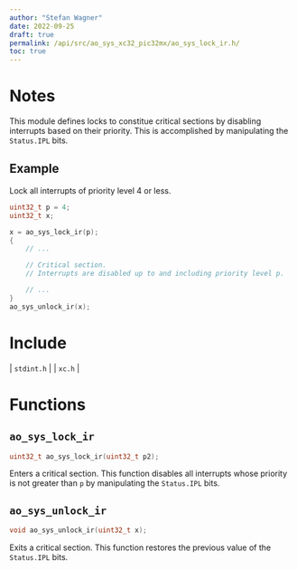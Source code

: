 ```yaml
---
author: "Stefan Wagner"
date: 2022-09-25
draft: true
permalink: /api/src/ao_sys_xc32_pic32mx/ao_sys_lock_ir.h/
toc: true
---
```


# Notes

This module defines locks to constitue critical sections by disabling interrupts based on their priority. This is accomplished by manipulating the `Status.IPL` bits.

## Example

Lock all interrupts of priority level 4 or less.

```c
uint32_t p = 4;
uint32_t x;

x = ao_sys_lock_ir(p);
{
    // ...

    // Critical section.
    // Interrupts are disabled up to and including priority level p.

    // ...
}
ao_sys_unlock_ir(x);
```

# Include

| `stdint.h` |
| `xc.h` |

# Functions

## `ao_sys_lock_ir`

```c
uint32_t ao_sys_lock_ir(uint32_t p2);
```

Enters a critical section. This function disables all interrupts whose priority is not greater than `p` by manipulating the `Status.IPL` bits.

## `ao_sys_unlock_ir`

```c
void ao_sys_unlock_ir(uint32_t x);
```

Exits a critical section. This function restores the previous value of the `Status.IPL` bits.

